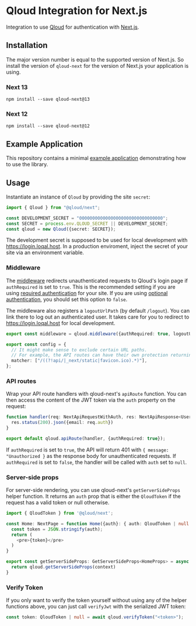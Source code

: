 # Qloud Integration for Next.js

Integration to use [Qloud](https://qloud.network) for authentication with [Next.js](https://nextjs.org).

## Installation

The major version number is equal to the supported version of Next.js. So install the version of `qloud-next` for the
version of Next.js your application is using.

### Next 13

```shell
npm install --save qloud-next@13
```

### Next 12

```shell
npm install --save qloud-next@12
```

## Example Application

This repository contains a minimal [example application](./example/) demonstrating how to use the library.

## Usage

Instantiate an instance of `Qloud` by providing the site `secret`:

```typescript
import { Qloud } from "@qloud/next";

const DEVELOPMENT_SECRET = "00000000000000000000000000000000";
const SECRET = process.env.QLOUD_SECRET || DEVELOPMENT_SECRET;
const qloud = new Qloud({secret: SECRET});
```

The development secret is supposed to be used for local development with https://login.loqal.host. In a production
enviroment, inject the secret of your site via an environment variable.

### Middleware

The [middleware](https://nextjs.org/docs/advanced-features/middleware) redirects unauthenticated requests to Qloud's
login page if `authRequired` is set to `true`. This is the recommended setting if you are
using [required authentication](https://docs.qloud.network/configuration/authentication-mode) for your site. If you
are using [optional authentication](https://docs.qloud.network/configuration/authentication-mode), you should set this
option to `false`.

The middleware also registers a `logoutUrlPath` (by default `/logout`). You can link there to log out an authenticated
user. It takes care for you to redirect to https://login.loqal.host for local development.

```typescript
export const middleware = qloud.middleware({authRequired: true, logoutUrlPath: "/logout"});

export const config = {
  // It might make sense to exclude certain URL paths.
  // For example, the API routes can have their own protection returning a JSON response.
  matcher: ["/((?!api/|_next/static|favicon.ico).*)"],
};
```

### API routes

Wrap your API route handlers with qloud-next's `apiRoute` function. You can then access the content of the JWT token via
the `auth` property on the request:

```typescript
function handler(req: NextApiRequestWithAuth, res: NextApiResponse<UserData>) {
  res.status(200).json({email: req.auth})
}

export default qloud.apiRoute(handler, {authRequired: true});
```

If `authRequired` is set to `true`, the API will return 401 with `{ message: "Unauthorized }` as the response body for
unauthenticated requests. If `authRequired` is set to `false`, the handler will be called with `auth` set to `null`.

### Server-side props

For server-side rendering, you can use qloud-next's `getServerSideProps` helper function. It returns
an `auth` prop that is either the `QloudToken` if the request has a valid token or null otherwise.

```typescript jsx
import { QloudToken } from '@qloud/next';

const Home: NextPage = function Home({auth}: { auth: QloudToken | null }) {
  const token = JSON.stringify(auth);
  return (
    <pre>{token}</pre>
  )
}

export const getServerSideProps: GetServerSideProps<HomeProps> = async (context) => {
  return qloud.getServerSideProps(context)
}
```

### Verify Token

If you only want to verify the token yourself without using any of the helper functions above, you can just
call `verifyJwt` with the serialized JWT token:

```typescript
const token: QloudToken | null = await qloud.verifyToken("<token>");
```
